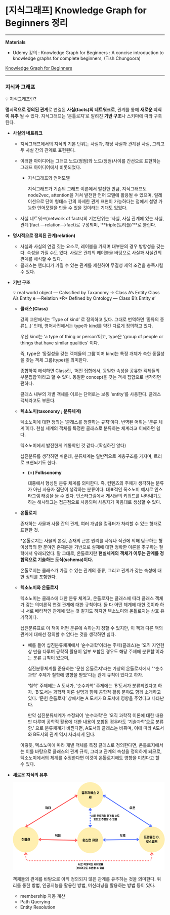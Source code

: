 # [지식그래프] Knowledge Graph for Beginners 정리

---

**Materials** 

- Udemy 강의 : Knowledge Graph for Beginners : A concise introduction to knowledge graphs for complete beginners, (Tish Chungoora)

[Knowledge Graph for Beginners](https://www.udemy.com/course/knowledge-graph-for-beginners/)

---

### 지식과 그래프

<aside>
💡 지식그래프란?

**명시적으로 정의된 관계**로 연결된 **사실(facts)의 네트워크로**, 관계를 통해 **새로운 지식이 유추** 될 수 있다. 지식그래프는 ‘온톨로지’로 알려진 **기반 구조**나 스키마에 따라 구축된다.

</aside>

- **사실의 네트워크**
    - 지식그래프에서의 지식의 기본 단위는 사실과, 해당 사실과 관계된 사실, 그리고 두 사실 간의 관계로 표현된다.
    - 이러한 아이디어는 그래프 노드(정점)와 노드(정점)사이를 간선으로 표현하는 그래프 아이디어에서 비롯되었다.
        - 지식그래프와 언어모델
            
            지식그래프가 기존의 그래프 이론에서 발전한 만큼, 지식그래프도 node2vec, attention을 거쳐 발전한 언어 모델에 활용될 수 있으며, 릴레이션으로 단어 형태소 간의 자세한 관계 표현이 가능하다는 점에서 설명 가능한 언어모델을 만들 수 있을 것이라는 기대도 있었다.
            
    - 사실 네트워크(network of facts)의 기본단위는 ‘사실, 사실 관계에 있는 사실, 관계’(fact —relation—>fact)로 구성되며, ‘**triple(트리플)’**로 불린다.
    
- **명시적으로 정의된 관계(relation)**
    - 사실과 사실의 연결 짓는 요소로, 레이블을 가지며 대부분의 경우 방향성을 갖는다. 속성을 가질 수도 있다. 사람은 관계의 레이블을 바탕으로 사실과 사실간의 관계를 해석할 수 있다.
    - 클래스는 엔티티가 가질 수 있는 관계를 제한하여 무결성 제약 조건을 충족시킬 수 있다.
    
- **기반 구조**
    
    <aside>
    💡 real world object — Calssified by Taxanomy → Class A’s Entity 
    Class A’s Entity e —Relation *R* Defined by Ontology — Class B’s Entity e’
    
    </aside>
    
    - **클래스(Class)**
        
        강의 교안에서는 ‘Type of kind’ 로 정의하고 있다. 그대로 번역하면 ‘종류의 종류(…)’ 인데, 영어사전에서는 type과 kind를 약간 다르게 정의하고 있다.
        
        우선 kind는 ‘a type of thing or person’이고, type은 ‘group of people or things that have similar qualities’ 이다. 
        
        즉,  type은 ‘동질성을 갖는 객체들의 그룹’이며 kind는 특정 개체가 속한 동질성을 갖는 객체 그룹(type)을 의미한다.
        
        종합하여 해석하면 Class란, ‘어떤 집합에서, 동일한 속성을 공유한 객체들의 부분집합’이라고 할 수 있다. 동일한 concept을 갖는 객체 집합으로 생각하면 편하다. 
        
        클래스 내부의 개별 객체를 이르는 단어로는 보통 ‘entity’를 사용한다. 클래스 객체라고도 부른다.
        
    
    - **텍소노미(taxonomy ; 분류체계)**
        
        텍소노미에 대한 정의는 ‘클래스를 정렬하는 규칙’이다.  번역된 어휘는 ‘분류 체계’이다.  현실 세계의 객체를 특정한 클래스로 분류하는 체계라고 이해하면 쉽다. 
        
        텍소노미에서 발전한게 계통학인 것 같다..(확실하진 않다)
        
        십진분류를 생각하면 쉬운데, 분류체계는 일반적으로 계층구조를 가지며, 트리로 표현되기도 한다.
        
        - **(+) Folksonomy**
            
            대중에서 형성된 분류 체계를 의미한다. 즉, 컨텐츠의 주체가 생각하는 분류가 아닌 사용자 집단이 생각하는 분류이다. 대표적인 폭소노미 예시로 인스타그램 태깅을 들 수 있다. 인스타그램에서 게시물의 키워드를 나타내기도 하는 해시태그는 접근점으로 사용되며  사용자가 마음대로 생성할 수 있다. 
            
        
    - **온톨로지**
        
        존재하는 사물과 사물 간의 관계, 여러 개념을 컴퓨터가 처리할 수 있는 형태로 표현한 것.
        
        *온톨로지는 사물의 본질, 존재의 근본 원리를 사유나 직관에 의해 탐구하는 형이상학의 한 분야인 존재론을 기반으로 실재에 대한 정확한 이론을 추구하는 철학에서 유래되었다. 말 그대로, 온톨로지란 **현실세계의** **객체가 이루는 관계를 정합적으로 기술하는 도식(schema)이다.**
        
        온톨로지는 클래스가 가질 수 있는 관계의 종류, 그리고 관계가 갖는 속성에 대한 정의를 포함한다.
        
    - **텍소노미와 온톨로지**
        
        텍소노미는 클래스에 대한 분류 체계고, 온톨로지는 클래스에 따라 클래스 객체가 갖는 의미론적 연결 관계에 대한 규칙이다. 둘 다 어떤 체계에 대한 것이라 하니 서로 배타적인 관계에 있는 것 같기도 하지만 텍소노미와 온톨로지는 상호 유기적이다. 
        
        십진분류표로 이 책이 어떤 분류에 속하는지 정할 수 있지만, 이 책과 다른 책의 관계에 대해선 정의할 수 없다는 것을 생각하면 쉽다.
        
        - 예를 들어 십진분류체계에서  ‘순수과학’이라는 주제(클래스)는 ‘오직 자연현상 만을 다루며 공학적 활용이 일부 포함된 경우도 해당 주제에 분류함’이라는 분류 규칙이 있으며,
            
            십진분류체계를 준용하는 ‘문헌 온톨로지’라는 가상의 온톨로지에서 ‘ ‘순수과학’ 주제가 철학에 영향을 받았’다는 관계 규칙이 있다고 하자. 
            
            ‘철학’ 주제에는 A 도서가, ‘순수과학’ 주제에는 ‘B’도서가 분류되었다고 하자. ‘B’도서는 과학적 이론 설명과 함께 공학적 활용 분야도 함께 소개하고 있다.  ‘문헌 온톨로지’ 상에서는 A 도서가 B 도서에 영향을 주었다고 나타난다. 
            
            만약 십진분류체계가 수정되어 ‘순수과학’은 ‘오직 과학적 이론에 대한 내용만 다루며 공학적 활용에 대한 내용이 포함된 경우라도 ‘기술과학’으로 분류함.’ 으로 분류체계가 바뀐다면, A도서의 클래스는 바뀌며, 이에 따라 A도서와 B도서의 관계 역시 사라지게 된다.
            
        
        이렇듯, 텍소노미에 따라 개별 객체를 특정 클래스로 정의한다면, 온톨로지에서는 이를  바탕으로 클래스의 관계 규칙, 그리고 관계의 속성을 정의하게 되므로, 텍소노미에서의 체계를 수정한다면 이것이 온톨로지에도 영향을 미친다고 할 수 있다.
        
- **새로운 지식의 유추**
    
    ![kg-example](../../imgs/[udemy-kg101]1-1.png)
    
    객체들의 관계를 바탕으로 아직 정의되지 않은 관계를 유추하는 것을 의미한다. 쿼리를 통한 방법, 인공지능을 활용한 방법, 머신러닝을 활용하는 방법 등이 있다.
    
    - membership 자동 계산
    - Path Querying
    - Entity Resolution
    

